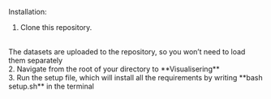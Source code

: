 Installation:
<br>
1. Clone this repository.
<br>
The datasets are uploaded to the repository, so you won’t need to load them separately
<br>
2. Navigate from the root of your directory to **Visualisering**
<br>
3. Run the setup file, which will install all the requirements by writing **bash setup.sh** in the terminal
